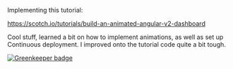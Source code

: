 Implementing this tutorial:

https://scotch.io/tutorials/build-an-animated-angular-v2-dashboard

Cool stuff, learned a bit on how to implement animations, as well as set up 
Continuous deployment. I improved onto the tutorial code quite a bit tough.

[![Greenkeeper badge](https://badges.greenkeeper.io/dreiv/ng-dashboard.svg)](https://greenkeeper.io/)
